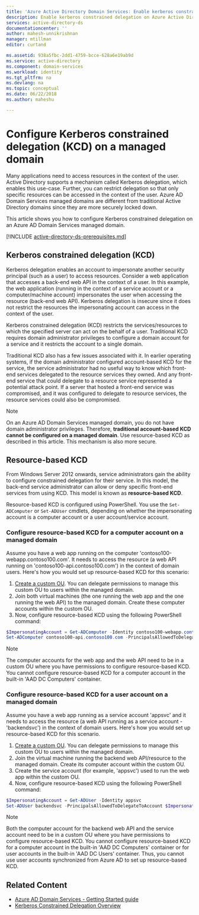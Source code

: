 ```yaml
---
title: 'Azure Active Directory Domain Services: Enable kerberos constrained delegation | Microsoft Docs'
description: Enable kerberos constrained delegation on Azure Active Directory Domain Services managed domains
services: active-directory-ds
documentationcenter: ''
author: mahesh-unnikrishnan
manager: mtillman
editor: curtand

ms.assetid: 938a5fbc-2dd1-4759-bcce-628a6e19ab9d
ms.service: active-directory
ms.component: domain-services
ms.workload: identity
ms.tgt_pltfrm: na
ms.devlang: na
ms.topic: conceptual
ms.date: 06/22/2018
ms.author: maheshu

---
```


# Configure Kerberos constrained delegation (KCD) on a managed domain
Many applications need to access resources in the context of the user. Active Directory supports a mechanism called Kerberos delegation, which enables this use-case. Further, you can restrict delegation so that only specific resources can be accessed in the context of the user. Azure AD Domain Services managed domains are different from traditional Active Directory domains since they are more securely locked down.

This article shows you how to configure Kerberos constrained delegation on an Azure AD Domain Services managed domain.

[!INCLUDE [active-directory-ds-prerequisites.md](../../includes/active-directory-ds-prerequisites.md)]

## Kerberos constrained delegation (KCD)
Kerberos delegation enables an account to impersonate another security principal (such as a user) to access resources. Consider a web application that accesses a back-end web API in the context of a user. In this example, the web application (running in the context of a service account or a computer/machine account) impersonates the user when accessing the resource (back-end web API). Kerberos delegation is insecure since it does not restrict the resources the impersonating account can access in the context of the user.

Kerberos constrained delegation (KCD) restricts the services/resources to which the specified server can act on the behalf of a user. Traditional KCD requires domain administrator privileges to configure a domain account for a service and it restricts the account to a single domain.

Traditional KCD also has a few issues associated with it. In earlier operating systems, if the domain administrator configured account-based KCD for the service, the service administrator had no useful way to know which front-end services delegated to the resource services they owned. And any front-end service that could delegate to a resource service represented a potential attack point. If a server that hosted a front-end service was compromised, and it was configured to delegate to resource services, the resource services could also be compromised.

> [!NOTE]
> On an Azure AD Domain Services managed domain, you do not have domain administrator privileges. Therefore, **traditional account-based KCD cannot be configured on a managed domain**. Use resource-based KCD as described in this article. This mechanism is also more secure.
>
>

## Resource-based KCD
From Windows Server 2012 onwards, service administrators gain the ability to configure constrained delegation for their service. In this model, the back-end service administrator can allow or deny specific front-end services from using KCD. This model is known as **resource-based KCD**.

Resource-based KCD is configured using PowerShell. You use the `Set-ADComputer` or `Set-ADUser` cmdlets, depending on whether the impersonating account is a computer account or a user account/service account.

### Configure resource-based KCD for a computer account on a managed domain
Assume you have a web app running on the computer 'contoso100-webapp.contoso100.com'. It needs to access the resource (a web API running on 'contoso100-api.contoso100.com') in the context of domain users. Here's how you would set up resource-based KCD for this scenario:

1. [Create a custom OU](active-directory-ds-admin-guide-create-ou.md). You can delegate permissions to manage this custom OU to users within the managed domain.
2. Join both virtual machines (the one running the web app and the one running the web API) to the managed domain. Create these computer accounts within the custom OU.
3. Now, configure resource-based KCD using the following PowerShell command:

```powershell
$ImpersonatingAccount = Get-ADComputer -Identity contoso100-webapp.contoso100.com
Set-ADComputer contoso100-api.contoso100.com -PrincipalsAllowedToDelegateToAccount $ImpersonatingAccount
```

> [!NOTE]
> The computer accounts for the web app and the web API need to be in a custom OU where you have permissions to configure resource-based KCD. You cannot configure resource-based KCD for a computer account in the built-in 'AAD DC Computers' container.
>

### Configure resource-based KCD for a user account on a managed domain
Assume you have a web app running as a service account 'appsvc' and it needs to access the resource (a web API running as a service account - 'backendsvc') in the context of domain users. Here's how you would set up resource-based KCD for this scenario.

1. [Create a custom OU](active-directory-ds-admin-guide-create-ou.md). You can delegate permissions to manage this custom OU to users within the managed domain.
2. Join the virtual machine running the backend web API/resource to the managed domain. Create its computer account within the custom OU.
3. Create the service account (for example, 'appsvc') used to run the web app within the custom OU.
4. Now, configure resource-based KCD using the following PowerShell command:

```powershell
$ImpersonatingAccount = Get-ADUser -Identity appsvc
Set-ADUser backendsvc -PrincipalsAllowedToDelegateToAccount $ImpersonatingAccount
```

> [!NOTE]
> Both the computer account for the backend web API and the service account need to be in a custom OU where you have permissions to configure resource-based KCD. You cannot configure resource-based KCD for a computer account in the built-in 'AAD DC Computers' container or for user accounts in the built-in 'AAD DC Users' container. Thus, you cannot use user accounts synchronized from Azure AD to set up resource-based KCD.
>

## Related Content
* [Azure AD Domain Services - Getting Started guide](active-directory-ds-getting-started.md)
* [Kerberos Constrained Delegation Overview](https://technet.microsoft.com/library/jj553400.aspx)
